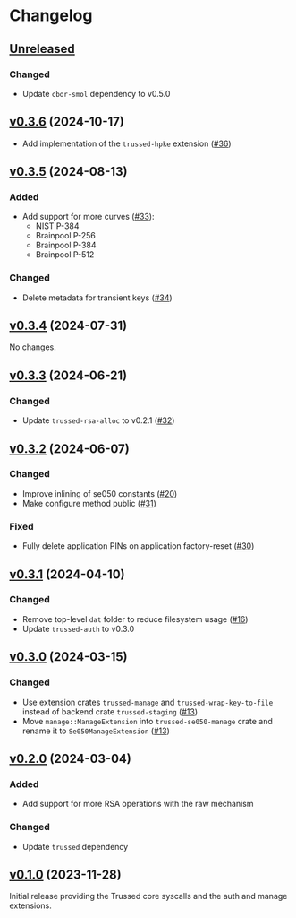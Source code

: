 # Changelog

## [Unreleased][]

### Changed

- Update `cbor-smol` dependency to v0.5.0

[Unreleased]: https://github.com/trussed-dev/trussed-staging/compare/v0.3.0...HEAD

## [v0.3.6][] (2024-10-17)

[v0.3.6]: https://github.com/Nitrokey/trussed-se050-backend/compare/v0.3.5...v0.3.6

- Add implementation of the `trussed-hpke` extension ([#36][])

[#36]: https://github.com/Nitrokey/trussed-se050-backend/pull/36

## [v0.3.5][] (2024-08-13)

[v0.3.5]: https://github.com/Nitrokey/trussed-se050-backend/compare/v0.3.4...v0.3.5

### Added

- Add support for more curves ([#33](https://github.com/Nitrokey/trussed-se050-backend/pull/33)):
  - NIST P-384
  - Brainpool P-256
  - Brainpool P-384
  - Brainpool P-512

### Changed

- Delete metadata for transient keys ([#34](https://github.com/Nitrokey/trussed-se050-backend/pull/34))

## [v0.3.4][] (2024-07-31)

[v0.3.4]: https://github.com/Nitrokey/trussed-se050-backend/compare/v0.3.3...v0.3.4

No changes.

## [v0.3.3][] (2024-06-21)

[v0.3.3]: https://github.com/Nitrokey/trussed-se050-backend/compare/v0.3.2...v0.3.3

### Changed

- Update `trussed-rsa-alloc` to v0.2.1 ([#32](https://github.com/Nitrokey/trussed-se050-backend/pull/32))

## [v0.3.2][] (2024-06-07)

[v0.3.2]: https://github.com/Nitrokey/trussed-se050-backend/compare/v0.3.1...v0.3.2

### Changed

- Improve inlining of se050 constants ([#20](https://github.com/Nitrokey/trussed-se050-backend/pull/20))
- Make configure method public ([#31](https://github.com/Nitrokey/trussed-se050-backend/pull/31))

### Fixed

- Fully delete application PINs on application factory-reset ([#30](https://github.com/Nitrokey/trussed-se050-backend/pull/30))

## [v0.3.1][] (2024-04-10)

[v0.3.1]: https://github.com/Nitrokey/trussed-se050-backend/compare/v0.3.0...v0.3.1

### Changed

- Remove top-level `dat` folder to reduce filesystem usage ([#16](https://github.com/Nitrokey/trussed-se050-backend/pull/16))
- Update `trussed-auth` to v0.3.0

## [v0.3.0][] (2024-03-15)

[v0.3.0]: https://github.com/Nitrokey/trussed-se050-backend/compare/v0.2.0...v0.3.0

### Changed

- Use extension crates `trussed-manage` and `trussed-wrap-key-to-file` instead
  of backend crate `trussed-staging` ([#13][])
- Move `manage::ManageExtension` into `trussed-se050-manage` crate and rename
  it to `Se050ManageExtension` ([#13][])

[#13]: https://github.com/Nitrokey/trussed-se050-backend/pull/13

## [v0.2.0][] (2024-03-04)

[v0.2.0]: https://github.com/Nitrokey/trussed-se050-backend/compare/v0.1.0...v0.2.0

### Added

- Add support for more RSA operations with the raw mechanism

### Changed

- Update `trussed` dependency

## [v0.1.0][] (2023-11-28)

[v0.1.0]: https://github.com/Nitrokey/trussed-se050-backend/releases/tag/v0.1.0

Initial release providing the Trussed core syscalls and the auth and manage
extensions.
